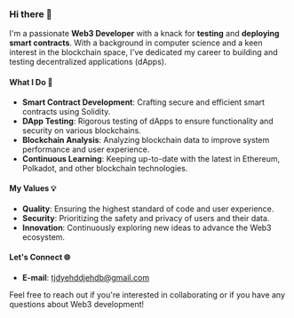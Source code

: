### Hi there 👋

I'm a passionate **Web3 Developer** with a knack for **testing** and **deploying smart contracts**. With a background in computer science and a keen interest in the blockchain space, I've dedicated my career to building and testing decentralized applications (dApps).

#### What I Do 🚀
- **Smart Contract Development**: Crafting secure and efficient smart contracts using Solidity.
- **DApp Testing**: Rigorous testing of dApps to ensure functionality and security on various blockchains.
- **Blockchain Analysis**: Analyzing blockchain data to improve system performance and user experience.
- **Continuous Learning**: Keeping up-to-date with the latest in Ethereum, Polkadot, and other blockchain technologies.

#### My Values 💡
- **Quality**: Ensuring the highest standard of code and user experience.
- **Security**: Prioritizing the safety and privacy of users and their data.
- **Innovation**: Continuously exploring new ideas to advance the Web3 ecosystem.

#### Let's Connect 🌐
- **E-mail**: tjdyehddjehdb@gmail.com

Feel free to reach out if you're interested in collaborating or if you have any questions about Web3 development!
